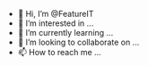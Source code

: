 - 👋 Hi, I’m @FeatureIT
- 👀 I’m interested in ...
- 🌱 I’m currently learning ...
- 💞️ I’m looking to collaborate on ...
- 📫 How to reach me ...

<!---
FeatureIT/FeatureIT is a ✨ special ✨ repository because its `README.md` (this file) appears on your GitHub profile.
You can click the Preview link to take a look at your changes.
--->
